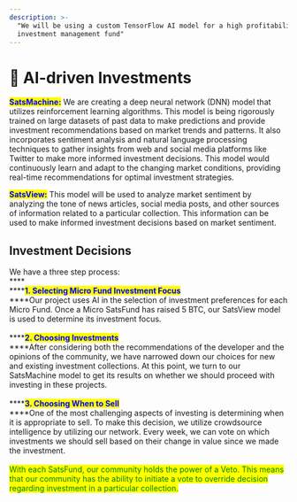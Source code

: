 ```yaml
---
description: >-
  "We will be using a custom TensorFlow AI model for a high profitability
  investment management fund"
---
```


# 🚀 AI-driven Investments

<mark style="color:blue;">**SatsMachine:**</mark> We are creating a deep neural network (DNN) model that utilizes reinforcement learning algorithms. This model is being rigorously trained on large datasets of past data to make predictions and provide investment recommendations based on market trends and patterns. It also incorporates sentiment analysis and natural language processing techniques to gather insights from web and social media platforms like Twitter to make more informed investment decisions. This model would continuously learn and adapt to the changing market conditions, providing real-time recommendations for optimal investment strategies.

<mark style="color:blue;">**SatsView:**</mark> This model will be used to analyze market sentiment by analyzing the tone of news articles, social media posts, and other sources of information related to a particular collection. This information can be used to make informed investment decisions based on market sentiment.

## Investment Decisions

We have a three step process:\
****\
****<mark style="color:blue;">**1. Selecting Micro Fund Investment Focus**</mark>\
****Our project uses AI in the selection of investment preferences for each Micro Fund. Once a Micro SatsFund has raised 5 BTC, our SatsView model is used to determine its investment focus.\
\
****<mark style="color:blue;">**2. Choosing Investments**</mark>\
****After considering both the recommendations of the developer and the opinions of the community, we have narrowed down our choices for new and existing investment collections. At this point, we turn to our SatsMachine model to get its results on whether we should proceed with investing in these projects.\
\
****<mark style="color:blue;">**3. Choosing When to Sell**</mark>\
****One of the most challenging aspects of investing is determining when it is appropriate to sell. To make this decision, we utilize crowdsource intelligence by utilizing our network. Every week, we can vote on which investments we should sell based on their change in value since we made the investment.\
\
<mark style="color:green;">With each SatsFund, our community holds the power of a Veto. This means that our community has the ability to initiate a vote to override decision regarding investment in a particular collection.</mark>
